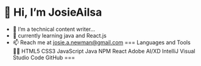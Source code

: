 👋 Hi, I’m JosieAilsa
== 
- 👀  I’m a technical content writer...
- 🌱 currently learning java and React.js
- 📫 Reach me at josie.a.newman@gmail.com 
=== 
Languages and Tools 👩‍💻
HTML5 CSS3 JavaScript Java NPM React Adobe AI/XD IntelliJ Visual Studio Code GitHub 
=== 
